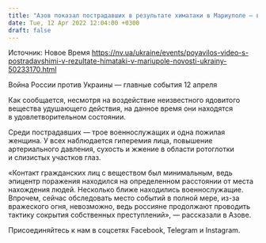 ```yaml
---
title: "Азов показал пострадавших в результате химатаки в Мариуполе — видео"
date: Tue, 12 Apr 2022 12:04:00 +0300
draft: false
---
```

Источник: Новое Время https://nv.ua/ukraine/events/poyavilos-video-s-postradavshimi-v-rezultate-himataki-v-mariupole-novosti-ukrainy-50233170.html


Война России против Украины — главные события 12 апреля

Как сообщается, несмотря на воздействие неизвестного ядовитого вещества удушающего действия, на данное время они находятся в удовлетворительном состоянии.

Среди пострадавших — трое военнослужащих и одна пожилая женщина. У всех наблюдается гиперемия лица, повышение артериального давления, сухость и жжение в области ротоглотки и слизистых участков глаз.

«Контакт гражданских лиц с веществом был минимальным, ведь эпицентр поражения находился на определенном расстоянии от места нахождения людей. Несколько ближе находились военнослужащие. Впрочем, сейчас обследовать место событий в полной мере, из-за вражеского огня, невозможно, ведь россияне продолжают проводить тактику сокрытия собственных преступлений», — рассказали в Азове.

Присоединяйтесь к нам в соцсетях Facebook, Telegram и Instagram.
